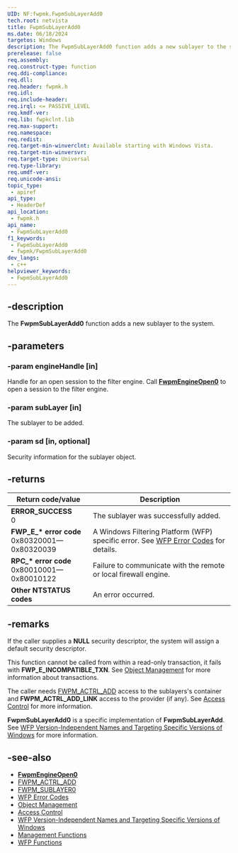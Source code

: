```yaml
---
UID: NF:fwpmk.FwpmSubLayerAdd0
tech.root: netvista
title: FwpmSubLayerAdd0
ms.date: 06/18/2024
targetos: Windows
description: The FwpmSubLayerAdd0 function adds a new sublayer to the system.
prerelease: false
req.assembly: 
req.construct-type: function
req.ddi-compliance: 
req.dll: 
req.header: fwpmk.h
req.idl: 
req.include-header: 
req.irql: <= PASSIVE_LEVEL
req.kmdf-ver: 
req.lib: fwpkclnt.lib
req.max-support: 
req.namespace: 
req.redist: 
req.target-min-winverclnt: Available starting with Windows Vista.
req.target-min-winversvr: 
req.target-type: Universal
req.type-library: 
req.umdf-ver: 
req.unicode-ansi: 
topic_type:
 - apiref
api_type:
 - HeaderDef
api_location:
 - fwpmk.h
api_name:
 - FwpmSubLayerAdd0
f1_keywords:
 - FwpmSubLayerAdd0
 - fwpmk/FwpmSubLayerAdd0
dev_langs:
 - c++
helpviewer_keywords:
 - FwpmSubLayerAdd0
---
```


## -description

The **FwpmSubLayerAdd0** function adds a new sublayer to the system.

## -parameters

### -param engineHandle [in]

Handle for an open session to the filter engine. Call **[FwpmEngineOpen0](nf-fwpmk-fwpmengineopen0.md)** to open a session to the filter engine.

### -param subLayer [in]

The sublayer to be added.

### -param sd [in, optional]

Security information for the sublayer object.

## -returns

| Return code/value | Description |
|---|---|
| **ERROR_SUCCESS**<br>0 | The sublayer was successfully added. |
| **FWP_E_\* error code**<br>0x80320001—0x80320039 | A Windows Filtering Platform (WFP) specific error. See [WFP Error Codes](/windows/win32/fwp/wfp-error-codes) for details. |
| **RPC_\* error code**<br>0x80010001—0x80010122 | Failure to communicate with the remote or local firewall engine. |
| **Other NTSTATUS codes** | An error occurred. |

## -remarks

If the caller supplies a **NULL** security descriptor, the system will assign a default security descriptor.

This function cannot be called from within a read-only transaction, it fails with **FWP_E_INCOMPATIBLE_TXN**. See [Object Management](/windows/desktop/FWP/object-management) for more information about transactions.

The caller needs [FWPM_ACTRL_ADD](/windows/desktop/FWP/access-right-identifiers) access to the sublayers's container and **FWPM_ACTRL_ADD_LINK** access to the provider (if any). See [Access Control](/windows/desktop/FWP/access-control) for more information.

**FwpmSubLayerAdd0** is a specific implementation of **FwpmSubLayerAdd**. See [WFP Version-Independent Names and Targeting Specific Versions of Windows](/windows/desktop/FWP/wfp-version-independent-names-and-targeting-specific-versions-of-windows) for more information.

## -see-also

- **[FwpmEngineOpen0](nf-fwpmk-fwpmengineopen0.md)**
- [FWPM_ACTRL_ADD](/windows/desktop/FWP/access-right-identifiers)
- [FWPM_SUBLAYER0](/windows/desktop/api/fwpmtypes/ns-fwpmtypes-fwpm_sublayer0)
- [WFP Error Codes](/windows/win32/fwp/wfp-error-codes)
- [Object Management](/windows/desktop/FWP/object-management)
- [Access Control](/windows/desktop/FWP/access-control)
- [WFP Version-Independent Names and Targeting Specific Versions of Windows](/windows/desktop/FWP/wfp-version-independent-names-and-targeting-specific-versions-of-windows)
- [Management Functions](/windows/desktop/FWP/fwp-mgmt-functions)
- [WFP Functions](/windows/desktop/FWP/fwp-functions)
